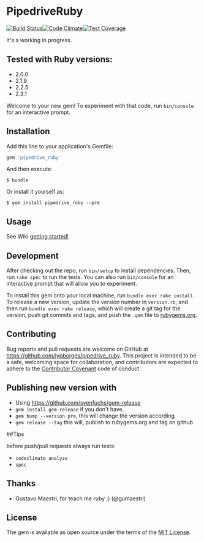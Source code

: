 # PipedriveRuby
[![Build Status](https://travis-ci.org/lypborges/pipedrive_ruby.svg?branch=master)](https://travis-ci.org/lypborges/pipedrive_ruby)[![Code Climate](https://codeclimate.com/github/lypborges/pipedrive_ruby/badges/gpa.svg)](https://codeclimate.com/github/lypborges/pipedrive_ruby)[![Test Coverage](https://codeclimate.com/github/lypborges/pipedrive_ruby/badges/coverage.svg)](https://codeclimate.com/github/lypborges/pipedrive_ruby/coverage)

It's a working in progress.

## Tested with Ruby versions:
- 2.0.0
- 2.1.9
- 2.2.5
- 2.3.1

Welcome to your new gem! To experiment with that code, run `bin/console` for an interactive prompt.

## Installation

Add this line to your application's Gemfile:

```ruby
gem 'pipedrive_ruby'
```

And then execute:

    $ bundle

Or install it yourself as:

    $ gem install pipedrive_ruby --pre

## Usage

See Wiki [getting started!](https://github.com/lypborges/pipedrive_ruby/wiki)

## Development

After checking out the repo, run `bin/setup` to install dependencies. Then, run `rake spec` to run the tests. You can also run `bin/console` for an interactive prompt that will allow you to experiment.

To install this gem onto your local machine, run `bundle exec rake install`. To release a new version, update the version number in `version.rb`, and then run `bundle exec rake release`, which will create a git tag for the version, push git commits and tags, and push the `.gem` file to [rubygems.org](https://rubygems.org).

## Contributing

Bug reports and pull requests are welcome on GitHub at https://github.com/lypborges/pipedrive_ruby. This project is intended to be a safe, welcoming space for collaboration, and contributors are expected to adhere to the [Contributor Covenant](http://contributor-covenant.org) code of conduct.

## Publishing new version with
- Using https://github.com/svenfuchs/gem-release
- `gem install gem-release` if you don't have.
- `gem bump --version pre`, this will change the version according
- `gem release --tag` this will, publish to rubygems.org and tag on github

##Tips

before push/pull requests always run tests:
- `codeclimate analyze`
- `spec`

## Thanks
- Gustavo Maestri, for teach me ruby ;) (@gumaestri)

## License

The gem is available as open source under the terms of the [MIT License](http://opensource.org/licenses/MIT).
